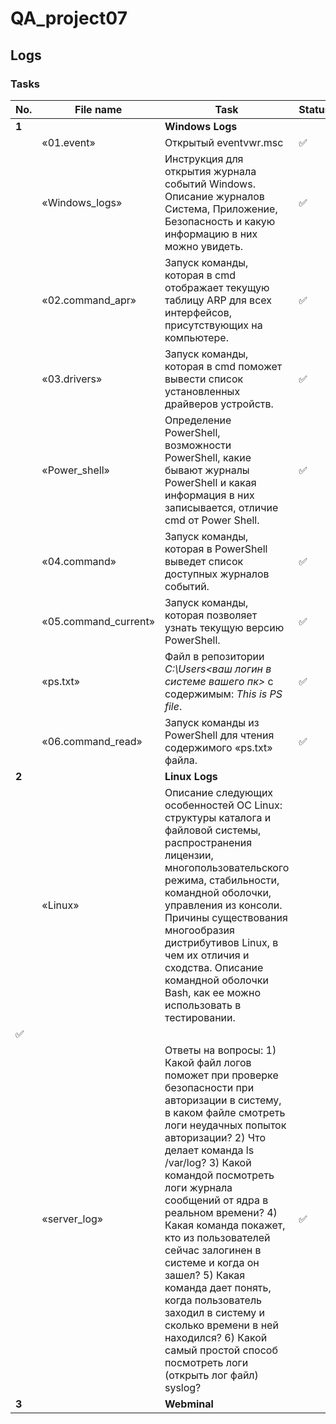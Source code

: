 # QA_project07
Logs
---

 <h3>Tasks</h3>
 
| No. | File name | Task | Status |
| --- | ----------------------| --------------------------------------------------------------------------- | ------ |
| **1** |  | **Windows Logs** | |
| | «01.event» | Открытый eventvwr.msc | ✅ |
| | «Windows_logs» | Инструкция для открытия журнала событий Windows. Описание журналов Система, Приложение, Безопасность и какую информацию в них можно увидеть. | ✅ |
| | «02.command_apr» | Запуск команды, которая в cmd отображает текущую таблицу ARP для всех интерфейсов, присутcтвующих на компьютере. | ✅ |
| | «03.drivers» | Запуск команды, которая в cmd поможет вывести список установленных драйверов устройств. | ✅ |
| | «Power_shell» | Определение PowerShell, возможности PowerShell, какие бывают журналы PowerShell и какая информация в них записывается, отличие cmd от Power Shell. | ✅ |
| | «04.command» | Запуск команды, которая в PowerShell выведет список доступных журналов событий. | ✅ |
| | «05.command_current» | Запуск команды, которая позволяет узнать текущую версию PowerShell. | ✅ |
| | «ps.txt» | Файл в репозитории *C:\Users<ваш логин в системе вашего пк>* с содержимым: *This is PS file*. | ✅ |
| | «06.command_read» | Запуск команды из PowerShell для чтения содержимого «ps.txt» файла. | ✅ |
| **2** |  | **Linux Logs** | |
| | «Linux» | Описание следующих особенностей ОС Linux: структуры каталога и файловой системы, распространения лицензии, многопользовательского режима, стабильности, командной оболочки, управления из консоли. Причины существования многообразия дистрибутивов Linux, в чем их отличия и сходства. Описание командной оболочки Bash, как ее можно использовать в тестировании.
 | ✅ |
 | | «server_log» | Ответы на вопросы: 1) Какой файл логов поможет при проверке безопасности при авторизации в систему, в каком файле смотреть логи неудачных попыток авторизации? 2) Что делает команда ls /var/log? 3) Какой командой посмотреть логи журнала сообщений от ядра в реальном времени? 4) Какая команда покажет, кто из пользователей сейчас залогинен в системе и когда он зашел? 5) Какая команда дает понять, когда пользователь заходил в систему и сколько времени в ней находился? 6) Какой самый простой способ посмотреть логи (открыть лог файл) syslog? | ✅ |
 | **3** |  | **Webminal** | |
